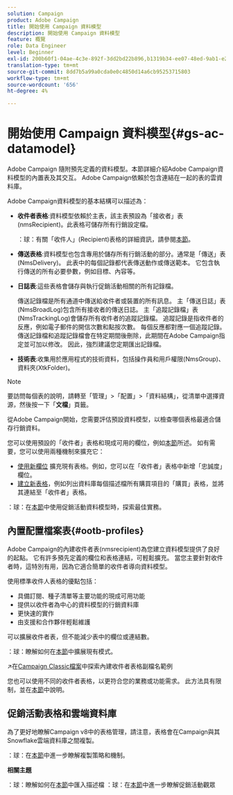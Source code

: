 ```yaml
---
solution: Campaign
product: Adobe Campaign
title: 開始使用 Campaign 資料模型
description: 開始使用 Campaign 資料模型
feature: 概覽
role: Data Engineer
level: Beginner
exl-id: 200b60f1-04ae-4c3e-892f-3dd2bd22b896,b1319b34-ee07-48ed-9ab1-e2d12d3d99f8
translation-type: tm+mt
source-git-commit: 8dd7b5a99a0cda0e0c4850d14a6cb95253715803
workflow-type: tm+mt
source-wordcount: '656'
ht-degree: 4%

---
```


# 開始使用 Campaign 資料模型{#gs-ac-datamodel}

Adobe Campaign 隨附預先定義的資料模型。本節詳細介紹Adobe Campaign資料模型的內置表及其交互。 Adobe Campaign依賴於包含連結在一起的表的雲資料庫。

Adobe Campaign資料模型的基本結構可以描述為：

* **收件者表格**:資料模型依賴於主表，該主表預設為「接收者」表(nmsRecipient)。此表格可儲存所有行銷設定檔。

   ：球：有關「收件人」(Recipient)表格的詳細資訊，請參閱[本節](#ootb-profiles)。

* **傳送表格**:資料模型也包含專用於儲存所有行銷活動的部分。通常是「傳送」表(NmsDelivery)。 此表中的每個記錄都代表傳送動作或傳送範本。 它包含執行傳送的所有必要參數，例如目標、內容等。

* **日誌表**:這些表格會儲存與執行促銷活動相關的所有記錄檔。

   傳送記錄檔是所有通道中傳送給收件者或裝置的所有訊息。 主「傳送日誌」表(NmsBroadLog)包含所有接收者的傳送日誌。
主「追蹤記錄檔」表(NmsTrackingLog)會儲存所有收件者的追蹤記錄檔。 追蹤記錄是指收件者的反應，例如電子郵件的開信次數和點按次數。 每個反應都對應一個追蹤記錄。
傳送記錄檔和追蹤記錄檔會在特定期間後刪除，此期間在Adobe Campaign指定並可加以修改。 因此，強烈建議您定期匯出記錄檔。

* **技術表**:收集用於應用程式的技術資料，包括操作員和用戶權限(NmsGroup)、資料夾(XtkFolder)。

>[!NOTE]
>
>要訪問每個表的說明，請轉至「管理」>「配置」>「資料結構」，從清單中選擇資源，然後按一下「**文檔**」頁籤。

從Adobe Campaign開始，您需要評估預設資料模型，以檢查哪個表格最適合儲存行銷資料。

您可以使用預設的「收件者」表格和現成可用的欄位，例如[本節](#ootb-profiles)所述。 如有需要，您可以使用兩種機制來擴充它：

* [使用新欄位](extend-schema.md) 擴充現有表格。例如，您可以在「收件者」表格中新增「忠誠度」欄位。
* [建立新表格](create-schema.md)，例如列出資料庫每個描述檔所有購買項目的「購買」表格，並將其連結至「收件者」表格。

：球：在[本節](datamodel-best-practices.md)中使用促銷活動資料模型時，探索最佳實務。

## 內置配置檔案表{#ootb-profiles}

Adobe Campaign的內建收件者表(nmsrecipient)為您建立資料模型提供了良好的起點。 它有許多預先定義的欄位和表格連結，可輕鬆擴充。 當您主要針對收件者時，這特別有用，因為它適合簡單的收件者導向資料模型。

使用標準收件人表格的優點包括：

* 具備訂閱、種子清單等主要功能的現成可用功能
* 提供以收件者為中心的資料模型的行銷資料庫
* 更快速的實作
* 由支援和合作夥伴輕鬆維護

可以擴展收件者表，但不能減少表中的欄位或連結數。

：球：瞭解如何在[本節](extend-schema.md)中擴展現有模式。

:arrow_upper_right:在[Campaign Classic檔案](https://experienceleague.adobe.com/docs/campaign-classic/using/configuring-campaign-classic/editing-schemas/examples-of-schemas-edition.html?lang=en#extending-a-table)中探索內建收件者表格副檔名範例

您也可以使用不同的收件者表格，以更符合您的業務或功能需求。 此方法具有限制，並在[本節](custom-recipient.md)中說明。

## 促銷活動表格和雲端資料庫

為了更好地瞭解Campaign v8中的表格管理，請注意，表格會在Campaign與其Snowflake雲端資料庫之間複製。

：球：在[本節](../config/replication.md)中進一步瞭解複製策略和機制。

**相關主題**

：球：瞭解如何在[本節](../start/import.md)中匯入描述檔
：球：在[本節](../start/audiences.md)中進一步瞭解促銷活動觀眾
